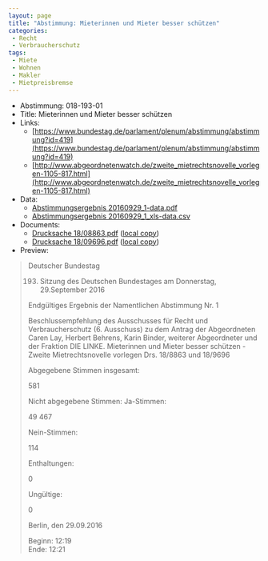 ```yaml
---
layout: page
title: "Abstimmung: Mieterinnen und Mieter besser schützen"
categories:
 - Recht
 - Verbraucherschutz
tags:
 - Miete
 - Wohnen
 - Makler
 - Mietpreisbremse
---
```


* Abstimmung: 018-193-01
* Title: Mieterinnen und Mieter besser schützen
* Links: 
    * [https://www.bundestag.de/parlament/plenum/abstimmung/abstimmung?id=419](https://www.bundestag.de/parlament/plenum/abstimmung/abstimmung?id=419)
    * [http://www.abgeordnetenwatch.de/zweite_mietrechtsnovelle_vorlegen-1105-817.html](http://www.abgeordnetenwatch.de/zweite_mietrechtsnovelle_vorlegen-1105-817.html)
* Data: 
    * [Abstimmungsergebnis 20160929_1-data.pdf](/res/abstimmungsliste/20160929_1-data.pdf)
    * [Abstimmungsergebnis 20160929_1_xls-data.csv](/res/abstimmungsliste/analyses/20160929_1_xls-data.csv)
* Documents: 
    * [Drucksache 18/08863.pdf](http://dip21.bundestag.de/dip21/btd/18/088/1808863.pdf) ([local copy](/res/abstimmungsdaten/018-193-01/1808863.pdf))
    * [Drucksache 18/09696.pdf](http://dip21.bundestag.de/dip21/btd/18/096/1809696.pdf) ([local copy](/res/abstimmungsdaten/018-193-01/1809696.pdf))
* Preview: 
> Deutscher Bundestag
> 
> 193. Sitzung des Deutschen Bundestages
> am Donnerstag, 29.September 2016
> 
> Endgültiges Ergebnis der Namentlichen Abstimmung Nr. 1
> 
> Beschlussempfehlung des Ausschusses für Recht und Verbraucherschutz (6. Ausschuss)
> zu dem Antrag der Abgeordneten Caren Lay, Herbert Behrens, Karin Binder, weiterer
> Abgeordneter und der Fraktion DIE LINKE.
> Mieterinnen und Mieter besser schützen - Zweite Mietrechtsnovelle vorlegen
> Drs. 18/8863 und 18/9696
> 
> Abgegebene Stimmen insgesamt:
> 
> 581
> 
> Nicht abgegebene Stimmen:
> Ja-Stimmen:
> 
> 49
> 467
> 
> Nein-Stimmen:
> 
> 114
> 
> Enthaltungen:
> 
> 0
> 
> Ungültige:
> 
> 0
> 
> Berlin, den 29.09.2016
> 
> Beginn: 12:19  
> Ende: 12:21
